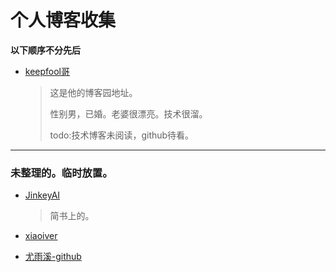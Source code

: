 # 个人博客收集

**以下顺序不分先后**

- [keepfool哥](https://home.cnblogs.com/u/keepfool/)
	>这是他的博客园地址。
	>
	>性别男，已婚。老婆很漂亮。技术很溜。
	>
	>todo:技术博客未阅读，github待看。
	 
	 
	 
	 
	 
	 
---
	 
	 
	 
### 未整理的。临时放置。
- [JinkeyAI](https://www.jianshu.com/u/8354f5625fe4)
	>简书上的。
	
- [xiaoiver](https://xiaoiver.github.io/tags.html)
	

- [尤雨溪-github](https://github.com/yyx990803)












